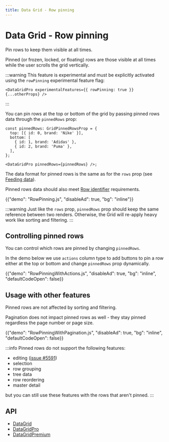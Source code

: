 ```yaml
---
title: Data Grid - Row pinning
---
```


# Data Grid - Row pinning [<span class="plan-pro"></span>](/x/introduction/licensing/#pro-plan)

<p class="description">Pin rows to keep them visible at all times.</p>

Pinned (or frozen, locked, or floating) rows are those visible at all times while the user scrolls the grid vertically.

:::warning
This feature is experimental and must be explicitly activated using the `rowPinning` experimental feature flag:

```tsx
<DataGridPro experimentalFeatures={{ rowPinning: true }} {...otherProps} />
```

:::

You can pin rows at the top or bottom of the grid by passing pinned rows data through the `pinnedRows` prop:

```tsx
const pinnedRows: GridPinnedRowsProp = {
  top: [{ id: 0, brand: 'Nike' }],
  bottom: [
    { id: 1, brand: 'Adidas' },
    { id: 2, brand: 'Puma' },
  ],
};

<DataGridPro pinnedRows={pinnedRows} />;
```

The data format for pinned rows is the same as for the `rows` prop (see [Feeding data](/x/react-data-grid/row-definition/#feeding-data)).

Pinned rows data should also meet [Row identifier](/x/react-data-grid/row-definition/#row-identifier) requirements.

{{"demo": "RowPinning.js", "disableAd": true, "bg": "inline"}}

:::warning
Just like the `rows` prop, `pinnedRows` prop should keep the same reference between two renders.
Otherwise, the Grid will re-apply heavy work like sorting and filtering.
:::

## Controlling pinned rows

You can control which rows are pinned by changing `pinnedRows`.

In the demo below we use `actions` column type to add buttons to pin a row either at the top or bottom and change `pinnedRows` prop dynamically.

{{"demo": "RowPinningWithActions.js", "disableAd": true, "bg": "inline", "defaultCodeOpen": false}}

## Usage with other features

Pinned rows are not affected by sorting and filtering.

Pagination does not impact pinned rows as well - they stay pinned regardless the page number or page size.

{{"demo": "RowPinningWithPagination.js", "disableAd": true, "bg": "inline", "defaultCodeOpen": false}}

:::info
Pinned rows do not support the following features:

- editing ([issue #5591](https://github.com/mui/mui-x/issues/5591))
- selection
- row grouping
- tree data
- row reordering
- master detail

but you can still use these features with the rows that aren't pinned.
:::

## API

- [DataGrid](/x/api/data-grid/data-grid/)
- [DataGridPro](/x/api/data-grid/data-grid-pro/)
- [DataGridPremium](/x/api/data-grid/data-grid-premium/)
